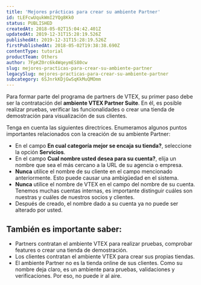 ```yaml
---
title: 'Mejores prácticas para crear su ambiente Partner'
id: tLEFcwUqukWmI2YQg8Kk0
status: PUBLISHED
createdAt: 2018-05-02T15:04:42.401Z
updatedAt: 2019-12-31T15:28:19.526Z
publishedAt: 2019-12-31T15:28:19.526Z
firstPublishedAt: 2018-05-02T19:38:38.690Z
contentType: tutorial
productTeam: Others
author: 7FpKZ0rc6k4WqeymES80cw
slug: mejores-practicas-para-crear-su-ambiente-partner
legacySlug: mejores-practicas-para-crear-su-ambiente-partner
subcategory: 6SJnrkKDjGwSqKkMuQMOmm
---
```


Para formar parte del programa de partners de VTEX, su primer paso debe ser la contratación del __ambiente VTEX Partner Suite__. En él, es posible realizar pruebas, verificar las funcionalidades o crear una tienda de demostración para visualización de sus clientes.

Tenga en cuenta las siguientes directrices. Enumeramos algunos puntos importantes relacionados con la creación de su ambiente Partner:

- En el campo __En cual categoría mejor se encaja su tienda?__, seleccione la opción __Servicios__.
- En el campo __Cual nombre usted desea para su cuenta?__, elija un nombre que sea el más cercano a la URL de su agencia o empresa.
- __Nunca__ utilice el nombre de su cliente en el campo mencionado anteriormente. Esto puede causar una ambigüedad en el sistema.
- __Nunca__ utilice el nombre de VTEX en el campo del nombre de su cuenta. Tenemos muchas cuentas internas, es importante distinguir cuáles son nuestras y cuáles de nuestros socios y clientes.
- Después de creado, el nombre dado a su cuenta ya no puede ser alterado por usted.

## También es importante saber:

- Partners contratan el ambiente VTEX para realizar pruebas, comprobar features o crear una tienda de demostración.
- Los clientes contratan el ambiente VTEX para crear sus propias tiendas.
- El ambiente Partner no es la tienda online de sus clientes. Como su nombre deja claro, es un ambiente para pruebas, validaciones y verificaciones. Por eso, no puede ir al aire.

